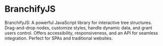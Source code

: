 # BranchifyJS
BranchifyJS: A powerful JavaScript library for interactive tree structures. Drag-and-drop nodes, customize styles, handle dynamic data, and grant users control. Offers accessibility, responsiveness, and an API for seamless integration. Perfect for SPAs and traditional websites.
